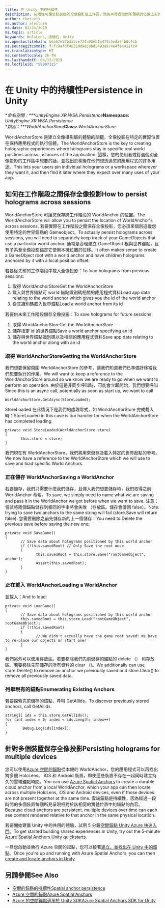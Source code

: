 ```yaml
---
title: 在 Unity 中的持續性
description: 持續性可讓您釘選個別全像投影或工作區，然後再尋找他們所預期的位置上有許多使用您的應用程式，他們要的位置的使用者。
author: thetuvix
ms.author: alexturn
ms.date: 02/24/2019
ms.topic: article
keywords: HoloLens，持續性，Unity
ms.openlocfilehash: b6a67e52b3a5ce724a90eb1a479c5eda74b0c4cb
ms.sourcegitcommit: f7fc9afdf4632dd9e59bd5493e974e4fec412fc4
ms.translationtype: MT
ms.contentlocale: zh-TW
ms.lasthandoff: 04/13/2019
ms.locfileid: "59597115"
---
```

# <a name="persistence-in-unity"></a><span data-ttu-id="ed3e5-104">在 Unity 中的持續性</span><span class="sxs-lookup"><span data-stu-id="ed3e5-104">Persistence in Unity</span></span>

<span data-ttu-id="ed3e5-105">\**命名空間：\*\*\*UnityEngine.XR.WSA.Persistence*</span><span class="sxs-lookup"><span data-stu-id="ed3e5-105">**Namespace:** *UnityEngine.XR.WSA.Persistence*</span></span><br>
<span data-ttu-id="ed3e5-106">\**類別：\*\*\*WorldAnchorStore*</span><span class="sxs-lookup"><span data-stu-id="ed3e5-106">**Class:** *WorldAnchorStore*</span></span>

<span data-ttu-id="ed3e5-107">WorldAnchorStore 是建立全像攝影版的體驗的關鍵，全像投影在特定的實際位置在保持應用程式的執行個體。</span><span class="sxs-lookup"><span data-stu-id="ed3e5-107">The WorldAnchorStore is the key to creating holographic experiences where holograms stay in specific real world positions across instances of the application.</span></span> <span data-ttu-id="ed3e5-108">這樣，您的使用者或釘選個別全像投影的工作區中想要的話，並找出於稍後在他們想透過您的應用程式的許多用途。</span><span class="sxs-lookup"><span data-stu-id="ed3e5-108">This lets your users pin individual holograms or a workspace wherever they want it, and then find it later where they expect over many uses of your app.</span></span>

## <a name="how-to-persist-holograms-across-sessions"></a><span data-ttu-id="ed3e5-109">如何在工作階段之間保存全像投影</span><span class="sxs-lookup"><span data-stu-id="ed3e5-109">How to persist holograms across sessions</span></span>

<span data-ttu-id="ed3e5-110">WorldAnchorStore 可讓您保存跨工作階段的 WorldAnchor 的位置。</span><span class="sxs-lookup"><span data-stu-id="ed3e5-110">The WorldAnchorStore will allow you to persist the location of WorldAnchor's across sessions.</span></span> <span data-ttu-id="ed3e5-111">若要實際在工作階段之間保存全像投影，您必須來個別追蹤您使用特定的世界錨點的 Gameobject。</span><span class="sxs-lookup"><span data-stu-id="ed3e5-111">To actually persist holograms across sessions, you will need to separately keep track of your GameObjects that use a particular world anchor.</span></span> <span data-ttu-id="ed3e5-112">通常是合理建立 GameObject 根與世界錨點，且有子系至全像投影錨定它使用本機位置的位移。</span><span class="sxs-lookup"><span data-stu-id="ed3e5-112">It often makes sense to create a GameObject root with a world anchor and have children holograms anchored by it with a local position offset.</span></span>

<span data-ttu-id="ed3e5-113">若要從先前的工作階段中載入全像投影：</span><span class="sxs-lookup"><span data-stu-id="ed3e5-113">To load holograms from previous sessions:</span></span>
1. <span data-ttu-id="ed3e5-114">取得 WorldAnchorStore</span><span class="sxs-lookup"><span data-stu-id="ed3e5-114">Get the WorldAnchorStore</span></span>
2. <span data-ttu-id="ed3e5-115">載入與世界錨點可 world 錨點識別碼相關的應用程式資料</span><span class="sxs-lookup"><span data-stu-id="ed3e5-115">Load app data relating to the world anchor which gives you the id of the world anchor</span></span>
3. <span data-ttu-id="ed3e5-116">從其識別碼載入世界錨點</span><span class="sxs-lookup"><span data-stu-id="ed3e5-116">Load a world anchor from its id</span></span>

<span data-ttu-id="ed3e5-117">若要供未來工作階段儲存全像投影：</span><span class="sxs-lookup"><span data-stu-id="ed3e5-117">To save holograms for future sessions:</span></span>
1. <span data-ttu-id="ed3e5-118">取得 WorldAnchorStore</span><span class="sxs-lookup"><span data-stu-id="ed3e5-118">Get the WorldAnchorStore</span></span>
2. <span data-ttu-id="ed3e5-119">儲存指定 id 的世界錨點</span><span class="sxs-lookup"><span data-stu-id="ed3e5-119">Save a world anchor specifying an id</span></span>
3. <span data-ttu-id="ed3e5-120">儲存與世界錨點識別碼以及相關的應用程式資料</span><span class="sxs-lookup"><span data-stu-id="ed3e5-120">Save app data relating to the world anchor along with an id</span></span>

### <a name="getting-the-worldanchorstore"></a><span data-ttu-id="ed3e5-121">取得 WorldAnchorStore</span><span class="sxs-lookup"><span data-stu-id="ed3e5-121">Getting the WorldAnchorStore</span></span>

<span data-ttu-id="ed3e5-122">我們想要保留周圍 WorldAnchorStore 的參考，讓我們知道我們已準備好移當我們想要執行的作業。</span><span class="sxs-lookup"><span data-stu-id="ed3e5-122">We will want to keep a reference to the WorldAnchorStore around so we know we are ready to go when we want to perform an operation.</span></span> <span data-ttu-id="ed3e5-123">由於這是非同步呼叫時，可能會立即開始，我們想要呼叫</span><span class="sxs-lookup"><span data-stu-id="ed3e5-123">Since this is an async call, potentially as soon as start up, we want to call</span></span>

```
WorldAnchorStore.GetAsync(StoreLoaded);
```

<span data-ttu-id="ed3e5-124">StoreLoaded 在此情況下是我們的處理常式，如 WorldAnchorStore 完成載入時：</span><span class="sxs-lookup"><span data-stu-id="ed3e5-124">StoreLoaded in this case is our handler for when the WorldAnchorStore has completed loading:</span></span>

```
private void StoreLoaded(WorldAnchorStore store)
{
       this.store = store;
}
```

<span data-ttu-id="ed3e5-125">我們現在有 WorldAnchorStore，我們將用來儲存及載入特定的世界起點的參考。</span><span class="sxs-lookup"><span data-stu-id="ed3e5-125">We now have a reference to the WorldAnchorStore which we will use to save and load specific World Anchors.</span></span>

### <a name="saving-a-worldanchor"></a><span data-ttu-id="ed3e5-126">正在儲存 WorldAnchor</span><span class="sxs-lookup"><span data-stu-id="ed3e5-126">Saving a WorldAnchor</span></span>

<span data-ttu-id="ed3e5-127">若要儲存，我們只需要什麼我們儲存，且傳入我們想要儲存時，我們取得之前 WorldAnchor 命名。</span><span class="sxs-lookup"><span data-stu-id="ed3e5-127">To save, we simply need to name what we are saving and pass it in the WorldAnchor we got before when we want to save.</span></span> <span data-ttu-id="ed3e5-128">注意： 嘗試將兩個錨點儲存到相同的字串將會失敗 （存放區。儲存會傳回 false）。</span><span class="sxs-lookup"><span data-stu-id="ed3e5-128">Note: trying to save two anchors to the same string will fail (store.Save will return false).</span></span> <span data-ttu-id="ed3e5-129">您需要刪除之前先儲存新的上一個儲存：</span><span class="sxs-lookup"><span data-stu-id="ed3e5-129">You need to Delete the previous save before saving the new one:</span></span>

```
private void SaveGame()
{
       // Save data about holograms positioned by this world anchor
       if (!this.savedRoot) // Only Save the root once
       {
              this.savedRoot = this.store.Save("rootGameObject", anchor);
              Assert(this.savedRoot);
       }
}
```

### <a name="loading-a-worldanchor"></a><span data-ttu-id="ed3e5-130">正在載入 WorldAnchor</span><span class="sxs-lookup"><span data-stu-id="ed3e5-130">Loading a WorldAnchor</span></span>

<span data-ttu-id="ed3e5-131">並載入：</span><span class="sxs-lookup"><span data-stu-id="ed3e5-131">And to load:</span></span>

```
private void LoadGame()
{
       // Save data about holograms positioned by this world anchor
       this.savedRoot = this.store.Load("rootGameObject", rootGameObject);
       if (!this.savedRoot)
       {
              // We didn't actually have the game root saved! We have to re-place our objects or start over
       }
}
```

<span data-ttu-id="ed3e5-132">我們另外可以使用存放區。若要移除我們先前儲存的錨點的 delete （） 和存放區。若要移除先前儲存的所有資料的 clear （)。</span><span class="sxs-lookup"><span data-stu-id="ed3e5-132">We additionally can use store.Delete() to remove an anchor we previously saved and store.Clear() to remove all previously saved data.</span></span>

### <a name="enumerating-existing-anchors"></a><span data-ttu-id="ed3e5-133">列舉現有的錨點</span><span class="sxs-lookup"><span data-stu-id="ed3e5-133">Enumerating Existing Anchors</span></span>

<span data-ttu-id="ed3e5-134">若要探索先前儲存的錨點，呼叫 GetAllIds。</span><span class="sxs-lookup"><span data-stu-id="ed3e5-134">To discover previously stored anchors, call GetAllIds.</span></span>

```
string[] ids = this.store.GetAllIds();
for (int index = 0; index < ids.Length; index++)
{
        Debug.Log(ids[index]);
}
```

## <a name="persisting-holograms-for-multiple-devices"></a><span data-ttu-id="ed3e5-135">針對多個裝置保存全像投影</span><span class="sxs-lookup"><span data-stu-id="ed3e5-135">Persisting holograms for multiple devices</span></span>

<span data-ttu-id="ed3e5-136">您可以使用<a href="https://docs.microsoft.com/azure/spatial-anchors/overview" target="_blank">Azure 空間的錨點</a>從本機的 WorldAnchor，您的應用程式可以再找出跨多個 HoloLens、 iOS 和 Android 裝置，即使這些裝置不存在一起同時建立持久的雲端錨點時間。</span><span class="sxs-lookup"><span data-stu-id="ed3e5-136">You can use <a href="https://docs.microsoft.com/azure/spatial-anchors/overview" target="_blank">Azure Spatial Anchors</a> to create a durable cloud anchor from a local WorldAnchor, which your app can then locate across multiple HoloLens, iOS and Android devices, even if those devices are not present together at the same time.</span></span>  <span data-ttu-id="ed3e5-137">雲端錨點是持續性，因為經過一段時間的多個裝置每個所見呈現相對於該相同的實體位置中的錨點的內容。</span><span class="sxs-lookup"><span data-stu-id="ed3e5-137">Because cloud anchors are persistent, multiple devices over time can each see content rendered relative to that anchor in the same physical location.</span></span>

<span data-ttu-id="ed3e5-138">若要開始建置 Unity 中的共用的體驗，試用 5 分鐘<a href="https://docs.microsoft.com/azure/spatial-anchors/unity-overview" target="_blank">空間錨點 Unity Azure 快速入門</a>。</span><span class="sxs-lookup"><span data-stu-id="ed3e5-138">To get started building shared experiences in Unity, try out the 5-minute <a href="https://docs.microsoft.com/azure/spatial-anchors/unity-overview" target="_blank">Azure Spatial Anchors Unity quickstarts</a>.</span></span>

<span data-ttu-id="ed3e5-139">一旦您啟動並執行 Azure 空間的起點，您可以接著<a href="https://docs.microsoft.com/azure/spatial-anchors/concepts/create-locate-anchors-unity" target="_blank">建立，並找出在 Unity 中的錨點</a>。</span><span class="sxs-lookup"><span data-stu-id="ed3e5-139">Once you're up and running with Azure Spatial Anchors, you can then <a href="https://docs.microsoft.com/azure/spatial-anchors/concepts/create-locate-anchors-unity" target="_blank">create and locate anchors in Unity</a>.</span></span>

## <a name="see-also"></a><span data-ttu-id="ed3e5-140">另請參閱</span><span class="sxs-lookup"><span data-stu-id="ed3e5-140">See Also</span></span>
* [<span data-ttu-id="ed3e5-141">空間的錨點的持續性</span><span class="sxs-lookup"><span data-stu-id="ed3e5-141">Spatial anchor persistence</span></span>](coordinate-systems.md#spatial-anchor-persistence)
* <span data-ttu-id="ed3e5-142"><a href="https://docs.microsoft.com/azure/spatial-anchors" target="_blank">Azure 空間的錨點</a></span><span class="sxs-lookup"><span data-stu-id="ed3e5-142"><a href="https://docs.microsoft.com/azure/spatial-anchors" target="_blank">Azure Spatial Anchors</a></span></span>
* <span data-ttu-id="ed3e5-143"><a href="https://docs.microsoft.com/dotnet/api/Microsoft.Azure.SpatialAnchors" target="_blank">Azure 的空間錨點適用於 Unity SDK</a></span><span class="sxs-lookup"><span data-stu-id="ed3e5-143"><a href="https://docs.microsoft.com/dotnet/api/Microsoft.Azure.SpatialAnchors" target="_blank">Azure Spatial Anchors SDK for Unity</a></span></span>
